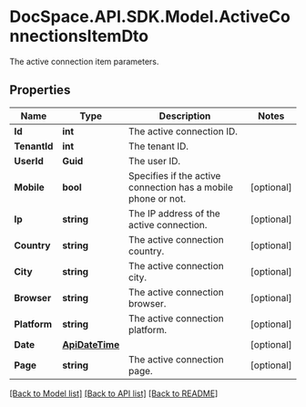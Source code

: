 # DocSpace.API.SDK.Model.ActiveConnectionsItemDto
The active connection item parameters.

## Properties

Name | Type | Description | Notes
------------ | ------------- | ------------- | -------------
**Id** | **int** | The active connection ID. | 
**TenantId** | **int** | The tenant ID. | 
**UserId** | **Guid** | The user ID. | 
**Mobile** | **bool** | Specifies if the active connection has a mobile phone or not. | [optional] 
**Ip** | **string** | The IP address of the active connection. | [optional] 
**Country** | **string** | The active connection country. | [optional] 
**City** | **string** | The active connection city. | [optional] 
**Browser** | **string** | The active connection browser. | [optional] 
**Platform** | **string** | The active connection platform. | [optional] 
**Date** | [**ApiDateTime**](ApiDateTime.md) |  | [optional] 
**Page** | **string** | The active connection page. | [optional] 

[[Back to Model list]](../README.md#documentation-for-models) [[Back to API list]](../README.md#documentation-for-api-endpoints) [[Back to README]](../README.md)

